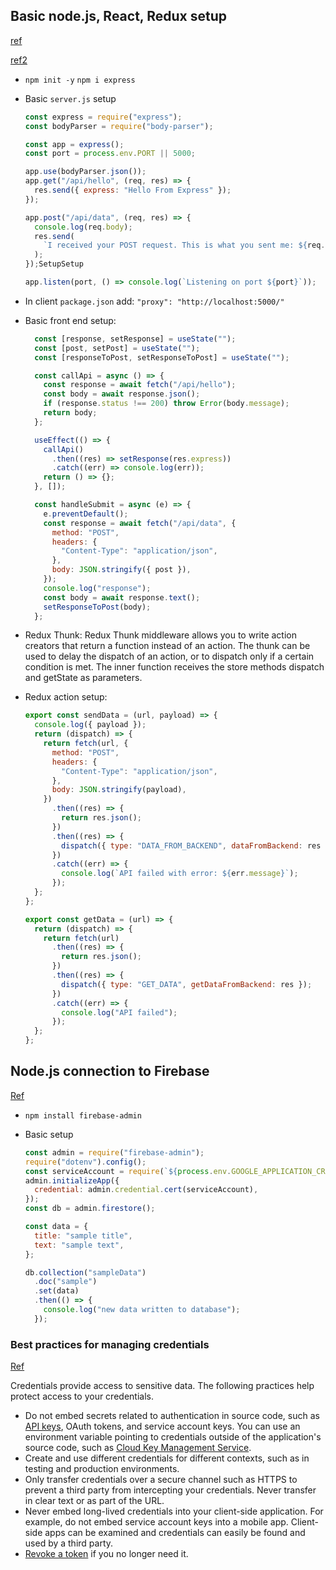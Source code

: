 ## Basic node.js, React, Redux setup

[ref](https://medium.com/@ypushpraj/starting-up-with-a-react-redux-node-application-part-i-cc078d3a880)

[ref2](https://medium.com/@ypushpraj/starting-up-with-a-react-redux-node-application-part-ii-688709870f66)

+ `npm init -y`
  `npm i express`

+ Basic `server.js` setup

  ```javascript
  const express = require("express");
  const bodyParser = require("body-parser");
  
  const app = express();
  const port = process.env.PORT || 5000;
  
  app.use(bodyParser.json());
  app.get("/api/hello", (req, res) => {
    res.send({ express: "Hello From Express" });
  });
  
  app.post("/api/data", (req, res) => {
    console.log(req.body);
    res.send(
      `I received your POST request. This is what you sent me: ${req.body.post}`
    );
  });SetupSetup
  
  app.listen(port, () => console.log(`Listening on port ${port}`));
  
  ```

+ In client `package.json` add: `"proxy": "http://localhost:5000/"`

+ Basic front end setup:

  ```javascript
    const [response, setResponse] = useState("");
    const [post, setPost] = useState("");
    const [responseToPost, setResponseToPost] = useState("");
  
    const callApi = async () => {
      const response = await fetch("/api/hello");
      const body = await response.json();
      if (response.status !== 200) throw Error(body.message);
      return body;
    };
  
    useEffect(() => {
      callApi()
        .then((res) => setResponse(res.express))
        .catch((err) => console.log(err));
      return () => {};
    }, []);
  
    const handleSubmit = async (e) => {
      e.preventDefault();
      const response = await fetch("/api/data", {
        method: "POST",
        headers: {
          "Content-Type": "application/json",
        },
        body: JSON.stringify({ post }),
      });
      console.log("response");
      const body = await response.text();
      setResponseToPost(body);
    };
  ```

  

+ Redux Thunk:
  Redux Thunk middleware allows you to write action creators that return a function instead of an action. The thunk can be used to delay the dispatch of an action, or to dispatch only if a certain condition is met. The inner function receives the store methods dispatch and getState as parameters.

+ Redux action setup:

  ```javascript
  export const sendData = (url, payload) => {
    console.log({ payload });
    return (dispatch) => {
      return fetch(url, {
        method: "POST",
        headers: {
          "Content-Type": "application/json",
        },
        body: JSON.stringify(payload),
      })
        .then((res) => {
          return res.json();
        })
        .then((res) => {
          dispatch({ type: "DATA_FROM_BACKEND", dataFromBackend: res });
        })
        .catch((err) => {
          console.log(`API failed with error: ${err.message}`);
        });
    };
  };
  
  export const getData = (url) => {
    return (dispatch) => {
      return fetch(url)
        .then((res) => {
          return res.json();
        })
        .then((res) => {
          dispatch({ type: "GET_DATA", getDataFromBackend: res });
        })
        .catch((err) => {
          console.log("API failed");
        });
    };
  };
  
  ```

  



## Node.js connection to Firebase

[Ref](https://www.youtube.com/watch?v=Z87OZtIYC_0&t=145s) 

+ `npm install firebase-admin`

+ Basic setup

  ```javascript
  const admin = require("firebase-admin");
  require("dotenv").config();
  const serviceAccount = require(`${process.env.GOOGLE_APPLICATION_CREDENTIALS}`);
  admin.initializeApp({
    credential: admin.credential.cert(serviceAccount),
  });
  const db = admin.firestore();
  
  const data = {
    title: "sample title",
    text: "sample text",
  };
  
  db.collection("sampleData")
    .doc("sample")
    .set(data)
    .then(() => {
      console.log("new data written to database");
    });
  
  ```

  





### Best practices for managing credentials

[Ref](https://cloud.google.com/docs/authentication/production)

Credentials provide access to sensitive data. The following practices help protect access to your credentials.

- Do not embed secrets related to authentication in source code, such as [API keys](https://cloud.google.com/docs/authentication/api-keys), OAuth tokens, and service account keys. You can use an environment variable pointing to credentials outside of the application's source code, such as [Cloud Key Management Service](https://cloud.google.com/kms).
- Create and use different credentials for different contexts, such as in testing and production environments.
- Only transfer credentials over a secure channel such as HTTPS to prevent a third party from intercepting your credentials. Never transfer in clear text or as part of the URL.
- Never embed long-lived credentials into your client-side application. For example, do not embed service account keys into a mobile app. Client-side apps can be examined and credentials can easily be found and used by a third party.
- [Revoke a token](https://developers.google.com/identity/protocols/OAuth2WebServer#tokenrevoke) if you no longer need it.